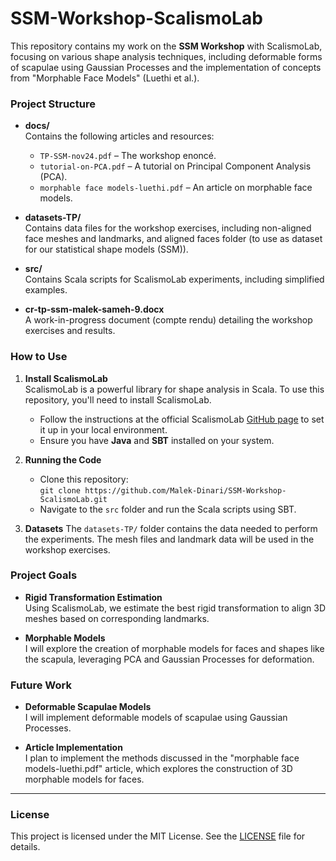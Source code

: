 # SSM-Workshop-ScalismoLab

This repository contains my work on the **SSM Workshop** with ScalismoLab, focusing on various shape analysis techniques, including deformable forms of scapulae using Gaussian Processes and the implementation of concepts from "Morphable Face Models" (Luethi et al.). 

### Project Structure

- **docs/**  
  Contains the following articles and resources:
  - `TP-SSM-nov24.pdf` – The workshop enoncé.
  - `tutorial-on-PCA.pdf` – A tutorial on Principal Component Analysis (PCA).
  - `morphable face models-luethi.pdf` – An article on morphable face models.

- **datasets-TP/**  
  Contains data files for the workshop exercises, including non-aligned face meshes and landmarks, and aligned faces folder (to use as dataset for our statistical shape models (SSM)).

- **src/**  
  Contains Scala scripts for ScalismoLab experiments, including simplified examples.

- **cr-tp-ssm-malek-sameh-9.docx**  
  A work-in-progress document (compte rendu) detailing the workshop exercises and results.

### How to Use

1. **Install ScalismoLab**  
   ScalismoLab is a powerful library for shape analysis in Scala. To use this repository, you'll need to install ScalismoLab.
   
   - Follow the instructions at the official ScalismoLab [GitHub page](https://github.com/unibas-gravis/scalismo/wiki/scalismoLab) to set it up in your local environment.
   - Ensure you have **Java** and **SBT** installed on your system.

2. **Running the Code**
   - Clone this repository:  
     `git clone https://github.com/Malek-Dinari/SSM-Workshop-ScalismoLab.git`
   - Navigate to the `src` folder and run the Scala scripts using SBT.

3. **Datasets**
   The `datasets-TP/` folder contains the data needed to perform the experiments. The mesh files and landmark data will be used in the workshop exercises.

### Project Goals

- **Rigid Transformation Estimation**  
  Using ScalismoLab, we estimate the best rigid transformation to align 3D meshes based on corresponding landmarks.

- **Morphable Models**  
  I will explore the creation of morphable models for faces and shapes like the scapula, leveraging PCA and Gaussian Processes for deformation.

### Future Work

- **Deformable Scapulae Models**  
  I will implement deformable models of scapulae using Gaussian Processes.
  
- **Article Implementation**  
  I plan to implement the methods discussed in the "morphable face models-luethi.pdf" article, which explores the construction of 3D morphable models for faces.

---

### License

This project is licensed under the MIT License. See the [LICENSE](LICENSE) file for details.
